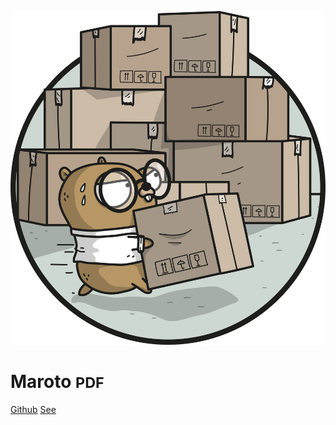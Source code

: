 ![logo](assets/images/logo.png)

# Maroto <small>PDF</small>

[Github](https://github.com/johnfercher/maroto)
[See](README.md)